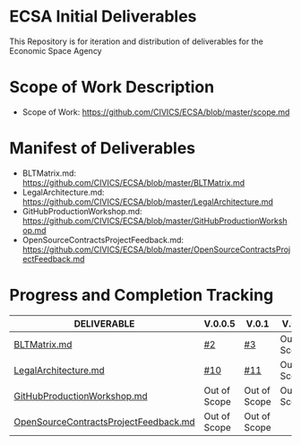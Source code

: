 # ECSA Initial Deliverables

This Repository is for iteration and distribution of deliverables for the Economic Space Agency

# Scope of Work Description

* Scope of Work: https://github.com/CIVICS/ECSA/blob/master/scope.md

# Manifest of Deliverables

* BLTMatrix.md: https://github.com/CIVICS/ECSA/blob/master/BLTMatrix.md
* LegalArchitecture.md: https://github.com/CIVICS/ECSA/blob/master/LegalArchitecture.md
* GitHubProductionWorkshop.md: https://github.com/CIVICS/ECSA/blob/master/GitHubProductionWorkshop.md
* OpenSourceContractsProjectFeedback.md: https://github.com/CIVICS/ECSA/blob/master/OpenSourceContractsProjectFeedback.md

# Progress and Completion Tracking

| **DELIVERABLE**                                                                                       	| **V.0.0.5**  	| **V.0.1**    	| **V.0.5**    	| **V.1.0**    	|
|-------------------------------------------------------------------------------------------------------	|--------------	|--------------	|--------------	|--------------	|
| [BLTMatrix.md](https://github.com/CIVICS/ECSA/blob/master/BLTMatrix.md)                               	|     [#2](https://github.com/CIVICS/ECSA/issues/2)      	|      [#3](https://github.com/CIVICS/ECSA/issues/3)        	| Out of Scope 	| Out of Scope 	|
| [LegalArchitecture.md](https://github.com/CIVICS/ECSA/blob/master/LegalArchitecture.md)               	|      [#10](https://github.com/CIVICS/ECSA/issues/10)        	|     [#11](https://github.com/CIVICS/ECSA/issues/11)         	| Out of Scope 	| Out of Scope 	|
| [GitHubProductionWorkshop.md](https://github.com/CIVICS/ECSA/blob/master/GitHubProductionWorkshop.md) 	| Out of Scope 	| Out of Scope 	| Out of Scope 	|              	|
| [OpenSourceContractsProjectFeedback.md]( https://github.com/CIVICS/ECSA/blob/master/OpenSourceContractsProjectFeedback.md) 	| Out of Scope 	| Out of Scope 	|  	|              	|




